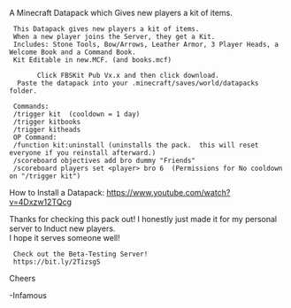 A Minecraft Datapack which Gives new players a kit of items.

     This Datapack gives new players a kit of items.
     When a new player joins the Server, they get a Kit.
     Includes: Stone Tools, Bow/Arrows, Leather Armor, 3 Player Heads, a Welcome Book and a Command Book.
     Kit Editable in new.MCF. (and books.mcf)
     
           Click FBSKit Pub Vx.x and then click download.
      Paste the datapack into your .minecraft/saves/world/datapacks folder.
     
     Commands:
     /trigger kit  (cooldown = 1 day)
     /trigger kitbooks
     /trigger kitheads
     OP Command:
     /function kit:uninstall (uninstalls the pack.  this will reset everyone if you reinstall afterward.)
     /scoreboard objectives add bro dummy "Friends"
     /scoreboard players set <player> bro 6  (Permissions for No cooldown on "/trigger kit")

How to Install a Datapack:
https://www.youtube.com/watch?v=4Dxzw12TQcg

Thanks for checking this pack out!  I honestly just made it for my personal server to Induct new players.  
I hope it serves someone well!

     Check out the Beta-Testing Server!
     https://bit.ly/2TizsgS

Cheers

-Infamous
